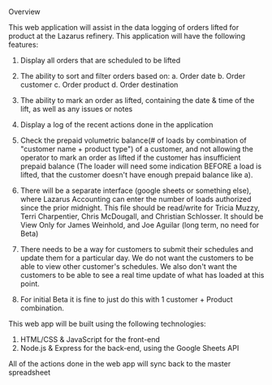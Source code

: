 Overview

This web application will assist in the data logging of orders lifted for product at the Lazarus refinery.
This application will have the following features:

1. Display all orders that are scheduled to be lifted
2. The ability to sort and filter orders based on:
    a. Order date
    b. Order customer
    c. Order product
    d. Order destination
3. The ability to mark an order as lifted, containing the date & time of the lift, as well as any issues or notes

4. Display a log of the recent actions done in the application

5. Check the prepaid volumetric balance(# of loads by combination of "customer name + product type") of a customer, and not allowing the operator to mark an order as lifted if the customer has insufficient prepaid balance (The loader will need some indication BEFORE a load is lifted, that the customer doesn't have enough prepaid balance like a).

6. There will be a separate interface (google sheets or something else), where Lazarus Accounting can enter the number of loads authorized since the prior midnight.  This file should be read/write for Tricia Muzzy, Terri Charpentier, Chris McDougall, and Christian Schlosser.  It should be View Only for James Weinhold, and Joe Aguilar (long term, no need for Beta)

7. There needs to be a way for customers to submit their schedules and update them for a particular day.  We do not want the customers to be able to view other customer's schedules.  We also don't want the customers to be able to see a real time update of what has loaded at this point.

8. For initial Beta it is fine to just do this with 1 customer + Product combination.

This web app will be built using the following technologies:

1. HTML/CSS & JavaScript for the front-end
2. Node.js & Express for the back-end, using the Google Sheets API

All of the actions done in the web app will sync back to the master spreadsheet
